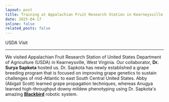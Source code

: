 ```yaml
---
layout: post
title: Training at Appalachian Fruit Research Station in Kearneysville
date: 2025-04-17
inline: false
related_posts: false
---
```


 USDA Visit 

---

We visited Appalachian Fruit Research Station of United States Department of Agriculture (USDA) in Kearneysville, West Virginia. Our collaborator, **Dr. Surya Sapkota** hosted us. Dr. Sapkota has newly established a grape breeding program that is focused on improving grape genetics to sustain challenges of mid-Atlantic to east South Central United States. Abby (Abigail Scott) learned grape propagation techniques, whereas Anugya learned high-throughput downy mildew phenotyping using Dr. Sapkota's amazing [**Blackbird**](https://apsjournals.apsnet.org/doi/abs/10.1094/PHYTO-01-25-0033-R) robotic system.


